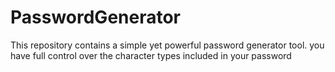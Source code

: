 # PasswordGenerator
This repository contains a simple yet powerful password generator tool.  you have full control over the character types included in your password
